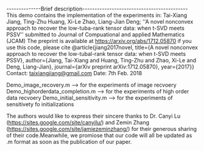 --------------Brief description-------------------------------------------
This demo contains the implementation of the experiments in: 
Tai-Xiang Jiang, Ting-Zhu Huang, Xi-Le Zhao, Liang-Jian Deng;
''A novel nonconvex approach to recover the low-tuba-rank tensor data:
when t-SVD meets PSSV'' submitted to Journal of Compuational and applied 
Mathematics (JCAM)
The preprint is available at https://arxiv.org/abs/1712.05870
if you use this code, please cite
     @article{jiang2017novel,
       title={A novel nonconvex approach to recover the low-tubal-rank tensor data: when t-SVD meets PSSV},
       author={Jiang, Tai-Xiang and Huang, Ting-Zhu and Zhao, Xi-Le and Deng, Liang-Jian},
       journal={arXiv preprint arXiv:1712.05870},
       year={2017}}
Contact: taixiangjiang@gmail.com
Date: 7th Feb. 2018

  Demo_image_recovery.m    --> for the experiments of image recvoery
  Demo_highorderdata_completion.m     --> for the experiments of high order data recvoery
  Demo_initial_sensitivity.m   --> for the experiments of sensitivety fo
  initializations

The authors would like to express their sincere thanks to 
Dr. Canyi Lu (https://sites.google.com/site/canyilu/) 
and 
Zemin Zhang (https://sites.google.com/site/jamiezeminzhang/) 
for their generous sharing of their code.Meanwhile, we promiose that 
our code will all be updated as .m format as soon as the publication of our paper.
